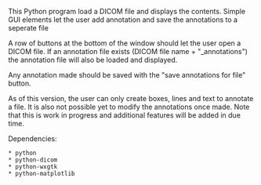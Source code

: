 This Python program load a DICOM file and displays the contents. Simple GUI 
elements let the user add annotation and save the annotations to a
seperate file 

A row of buttons at the bottom of the window should let the user open
a DICOM file. If an annotation file exists (DICOM file name + "_annotations")
the annotation file will also be loaded and displayed. 

Any annotation made should be saved with the "save annotations for file"
button. 

As of this version, the user can only create boxes, lines and text to 
annotate a file. It is also not possible yet to modify the annotations 
once made. Note that this is work in progress and additional features will be
added in due time. 

Dependencies:

	* python
	* python-dicom
	* python-wxgtk
	* python-matplotlib
	
